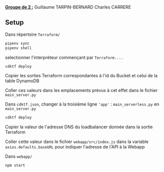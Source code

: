<u>**Groupe de 2 :**</u>
Guillaume TARPIN-BERNARD
Charles CARRERE

## Setup

Dans répertoire ```Terraform/```

```bash
pipenv sync
pipenv shell
```

selectionner l'interpréteur commençant par ```Terraform....```

```bash
cdktf deploy
```

Copier les sorties Terraform correspondantes à l'id du Bucket et celui de la table DynamoDB

Coller ces valeurs dans les emplacements prévus à cet effet dans le fichier ```main_server.py```

Dans ```cdktf.json```, changer à la troisième ligne ```'app'``` : ```main_serverless.py``` en ```main_server.py```

```bash
cdktf deploy
```

Copier la valeur de l'adresse DNS du loadbalancer donnée dans la sortie Terraform

Coller cette valeur dans le fichier ```webapp/src/index.js``` dans la variable ```axios.defaults.baseURL``` pour indiquer l'adresse de l'API à la Webapp

Dans ```webapp/```
```bash
npm start
```